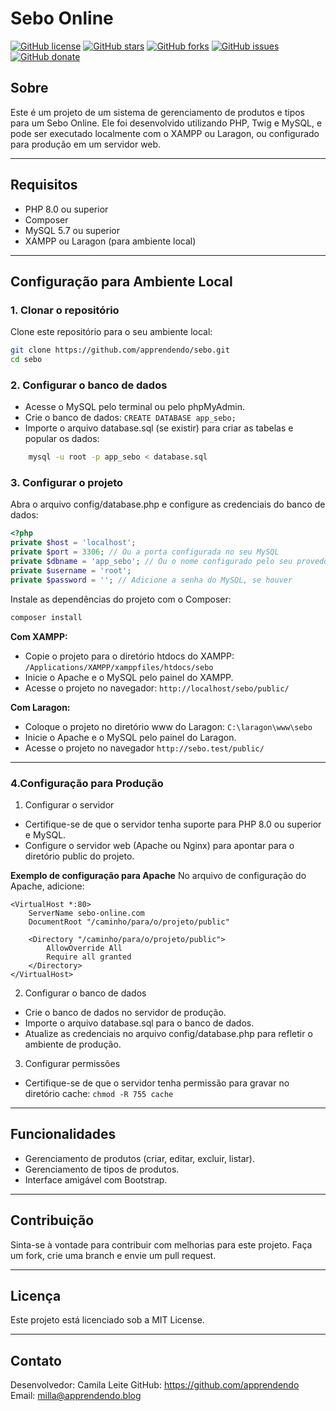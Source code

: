 # Sebo Online

[![GitHub license](https://img.shields.io/github/license/apprendendo/sebo?style=for-the-badge)](https://github.com/apprendendo/sebo)
[![GitHub stars](https://img.shields.io/github/stars/apprendendo/sebo?style=for-the-badge)](https://github.com/apprendendo/sebo/stargazers)
[![GitHub forks](https://img.shields.io/github/forks/apprendendo/sebo?style=for-the-badge)](https://github.com/apprendendo/sebo/network)
[![GitHub issues](https://img.shields.io/github/issues/apprendendo/sebo?style=for-the-badge)](https://github.com/clcmo/mario_game/issues)
[![GitHub donate](https://img.shields.io/github/sponsors/clcmo?color=pink&style=for-the-badge)](https://github.com/sponsors/clcmo)

## Sobre

Este é um projeto de um sistema de gerenciamento de produtos e tipos para um Sebo Online. Ele foi desenvolvido utilizando PHP, Twig e MySQL, e pode ser executado localmente com o XAMPP ou Laragon, ou configurado para produção em um servidor web.

---

## Requisitos

- PHP 8.0 ou superior
- Composer
- MySQL 5.7 ou superior
- XAMPP ou Laragon (para ambiente local)

---

## Configuração para Ambiente Local

### 1. Clonar o repositório

Clone este repositório para o seu ambiente local:

``` bash
git clone https://github.com/apprendendo/sebo.git
cd sebo
```

### 2. Configurar o banco de dados

- Acesse o MySQL pelo terminal ou pelo phpMyAdmin.
- Crie o banco de dados: ```CREATE DATABASE app_sebo;```
- Importe o arquivo database.sql (se existir) para criar as tabelas e popular os dados:

```bash
    mysql -u root -p app_sebo < database.sql
```

### 3. Configurar o projeto

Abra o arquivo config/database.php e configure as credenciais do banco de dados:

```php
<?php
private $host = 'localhost';
private $port = 3306; // Ou a porta configurada no seu MySQL
private $dbname = 'app_sebo'; // Ou o nome configurado pelo seu provedor de hospedagem
private $username = 'root';
private $password = ''; // Adicione a senha do MySQL, se houver
```

Instale as dependências do projeto com o Composer:

```bash
composer install
```

**Com XAMPP:**

- Copie o projeto para o diretório htdocs do XAMPP: ```/Applications/XAMPP/xamppfiles/htdocs/sebo```
- Inicie o Apache e o MySQL pelo painel do XAMPP.
- Acesse o projeto no navegador: ```http://localhost/sebo/public/```

**Com Laragon:**

- Coloque o projeto no diretório www do Laragon:
```C:\laragon\www\sebo```
- Inicie o Apache e o MySQL pelo painel do Laragon.
- Acesse o projeto no navegador ```http://sebo.test/public/```

---

### 4.Configuração para Produção

1. Configurar o servidor

- Certifique-se de que o servidor tenha suporte para PHP 8.0 ou superior e MySQL.
- Configure o servidor web (Apache ou Nginx) para apontar para o diretório public do projeto.

**Exemplo de configuração para Apache**
No arquivo de configuração do Apache, adicione:

``` htaccess
<VirtualHost *:80>
    ServerName sebo-online.com
    DocumentRoot "/caminho/para/o/projeto/public"

    <Directory "/caminho/para/o/projeto/public">
        AllowOverride All
        Require all granted
    </Directory>
</VirtualHost>
```

2. Configurar o banco de dados

- Crie o banco de dados no servidor de produção.
- Importe o arquivo database.sql para o banco de dados.
- Atualize as credenciais no arquivo config/database.php para refletir o ambiente de produção.

3. Configurar permissões

- Certifique-se de que o servidor tenha permissão para gravar no diretório cache: ```chmod -R 755 cache```

---

## Funcionalidades

- Gerenciamento de produtos (criar, editar, excluir, listar).
- Gerenciamento de tipos de produtos.
- Interface amigável com Bootstrap.

---

## Contribuição

Sinta-se à vontade para contribuir com melhorias para este projeto. Faça um fork, crie uma branch e envie um pull request.

---

## Licença

Este projeto está licenciado sob a MIT License.

---

## Contato

Desenvolvedor: Camila Leite
GitHub: <https://github.com/apprendendo>
Email: <milla@apprendendo.blog>
